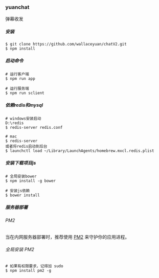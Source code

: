 ### yuanchat

弹幕收发


##### 安装


```
$ git clone https://github.com/wallaceyuan/chatV2.git
$ npm install
```


##### 启动命令

```
# 运行客户端
$ npm run app

# 运行服务端
$ npm run sclient
```

##### 依赖redis和mysql
```
# windows安装启动
D:\redis
$ redis-server redis.conf

# mac
$ redis-server
或者将redis启动到后台
$ launchctl load ~/Library/LaunchAgents/homebrew.mxcl.redis.plist
```

##### 安装下载项目js

```
# 全局安装bower
$ npm install -g bower

# 安装js依赖
$ bower install
```

##### 服务器部署

###### PM2

当在内网服务器部署时，推荐使用 [PM2](https://github.com/Unitech/pm2/) 来守护你的应用进程。

###### 全局安装 PM2

```
# 如果有权限要求，记得加 sudo
$ npm install pm2 -g
```